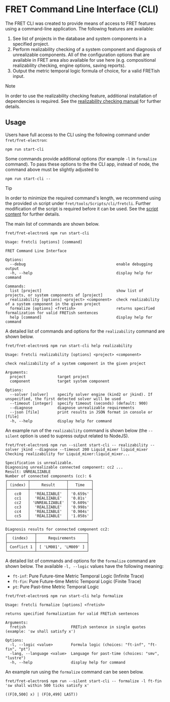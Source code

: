 # FRET Command Line Interface (CLI)

The FRET CLI was created to provide means of access to FRET features using a command-line application. The following features are available:

1. See list of projects in the database and system components in a specified project.
2. Perform realizability checking of a system component and diagnosis of unrealizable components. All of the configuration options that are available in FRET area also available for use here (e.g. compositional realizability checking, engine options, saving reports).
3. Output the metric temporal logic formula of choice, for a valid FRETish input.

> [!NOTE]
> In order to use the realizability checking feature, additional installation of dependencies is required. See the [realizability checking manual](../exports/realizabilityManual.md#dependencies) for further details.

## Usage

Users have full access to the CLI using the following command under `fret/fret-electron`:

```
npm run start-cli
```

Some commands provide additional options (for example `-l` in `formalize` command). To pass these options to the the CLI app, instead of node, the command above must be slightly adjusted to

```
npm run start-cli --
```

> [!TIP]
> In order to minimize the required command's length, we recommend using the provided `sh` script under `fret/tools/Scripts/cli/fretcli`. Further modification of the script is required before it can be used. See the [script content](../../../../tools/Scripts/cli/fretcli) for further details.


The main list of commands are shown below.

```
fret/fret-electron$ npm run start-cli

Usage: fretcli [options] [command]

FRET Command Line Interface

Options:
  --debug                                        enable debugging output
  -h, --help                                     display help for command

Commands:
  list [project]                                 show list of projects, or system components of [project]
  realizability [options] <project> <component>  check realizability of a system component in the given project
  formalize [options] <fretish>                  returns specified formalization for valid FRETish sentences
  help [command]                                 display help for command
```

A detailed list of commands and options for the `realizability` command are shown below.

```
fret/fret-electron$ npm run start-cli help realizability

Usage: fretcli realizability [options] <project> <component>

check realizability of a system component in the given project

Arguments:
  project              target project
  component            target system component

Options:
  --solver [solver]    specify solver engine (kind2 or jkind). If unspecified, the first detected solver will be used
  --timeout [integer]  specify timeout (seconds) (default: 900)
  --diagnose           diagnose unrealizable requirements
  --json [file]        print results in JSON format in console or [file]
  -h, --help           display help for command
```

An example run of the `realizability` command is shown below (the `--silent` option is used to supress output related to NodeJS).

```
fret/fret-electron$ npm run --silent start-cli -- realizability --solver jkind --diagnose --timeout 200 Liquid_mixer liquid_mixer
Checking realizability for Liquid_mixer:liquid_mixer...

Specification is unrealizable.
Diagnosing unrealizable connected component: cc2 ...
Result: UNREALIZABLE
Number of connected components (cc): 6
┌─────────┬────────────────┬──────────┐
│ (index) │     Result     │   Time   │
├─────────┼────────────────┼──────────┤
│   cc0   │  'REALIZABLE'  │ '0.659s' │
│   cc1   │  'REALIZABLE'  │ '0.81s'  │
│   cc2   │ 'UNREALIZABLE' │ '0.609s' │
│   cc3   │  'REALIZABLE'  │ '0.998s' │
│   cc4   │  'REALIZABLE'  │ '0.904s' │
│   cc5   │  'REALIZABLE'  │ '1.058s' │
└─────────┴────────────────┴──────────┘

Diagnosis results for connected component cc2:
┌────────────┬──────────────────────┐
│  (index)   │     Requirements     │
├────────────┼──────────────────────┤
│ Conflict 1 │ [ 'LM001', 'LM009' ] │
└────────────┴──────────────────────┘
```


A detailed list of commands and options for the `formalize` command are shown below. The available `-l, --logic` values have the following meaning:

- `ft-inf`: Pure Future-time Metric Temporal Logic (Infinite Trace)
- `ft-fin`: Pure Future-time Metric Temporal Logic (Finite Trace)
- `pt`: Pure Past-time Metric Temporal Logic

```
fret/fret-electron$ npm run start-cli help formalize

Usage: fretcli formalize [options] <fretish>

returns specified formalization for valid FRETish sentences

Arguments:
  fretish                    FRETish sentence in single quotes (example: 'sw shall satisfy x')

Options:
  -l, --logic <value>        Formula logic (choices: "ft-inf", "ft-fin", "pt")
  -lang, --language <value>  Language for past-time (choices: "smv", "lustre")
  -h, --help                 display help for command
```

An example run using the `formalize` command can be seen below.

```
fret/fret-electron$ npm run --silent start-cli -- formalize -l ft-fin 'sw shall within 500 ticks satisfy x'

((F[0,500] x) | (F[0,499] LAST))

```
